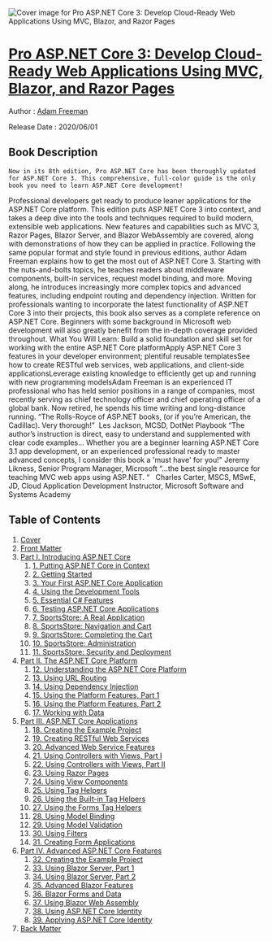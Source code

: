 ![Cover image for Pro ASP.NET Core 3: Develop Cloud-Ready Web Applications Using MVC, Blazor, and Razor Pages](https://imgdetail.ebookreading.net/cover/cover/20200920/EB9781484254400.jpg)

[Pro ASP.NET Core 3: Develop Cloud-Ready Web Applications Using MVC, Blazor, and Razor Pages](https://ebookreading.net/view/book/Pro+ASP.NET+Core+3%3A+Develop+Cloud-Ready+Web+Applications+Using+MVC%2C+Blazor%2C+and+Razor+Pages-EB9781484254400_1.html "Pro ASP.NET Core 3: Develop Cloud-Ready Web Applications Using MVC, Blazor, and Razor Pages")
====================================================================================================================

Author : [Adam Freeman](https://ebookreading.net/search/author/Adam+Freeman)

Release Date : 2020/06/01

Book Description
-----------------


    
    Now in its 8th edition, Pro ASP.NET Core has been thoroughly updated for ASP.NET Core 3. This comprehensive, full-color guide is the only book you need to learn ASP.NET Core development!
Professional developers get ready to produce leaner applications for the ASP.NET Core platform. This edition puts ASP.NET Core 3 into context, and takes a deep dive into the tools and techniques required to build modern, extensible web applications. New features and capabilities such as MVC 3, Razor Pages, Blazor Server, and Blazor WebAssembly are covered, along with demonstrations of how they can be applied in practice.
Following the same popular format and style found in previous editions, author Adam Freeman explains how to get the most out of ASP.NET Core 3. Starting with the nuts-and-bolts topics, he teaches readers about middleware components, built-in services, request model binding, and more. Moving along, he introduces increasingly more complex topics and advanced features, including endpoint routing and dependency injection.
Written for professionals wanting to incorporate the latest functionality of ASP.NET Core 3 into their projects, this book also serves as a complete reference on ASP.NET Core. Beginners with some background in Microsoft web development will also greatly benefit from the in-depth coverage provided throughout.
What You Will Learn:
Build a solid foundation and skill set for working with the entire ASP.NET Core platformApply ASP.NET Core 3 features in your developer environment; plentiful reusable templatesSee how to create RESTful web services, web applications, and client-side applicationsLeverage existing knowledge to efficiently get up and running with new programming modelsAdam Freeman is an experienced IT professional who has held senior positions in a range of companies, most recently serving as chief technology officer and chief operating officer of a global bank. Now retired, he spends his time writing and long-distance running.
“The Rolls-Royce of ASP.NET books, (or if you’re American, the Cadillac). Very thorough!” 
&nbsp;Les Jackson, MCSD, DotNet Playbook
“The author’s instruction is direct, easy to understand and supplemented with clear code examples... Whether you are a beginner learning ASP.NET Core 3.1 app development, or an experienced professional ready to master advanced concepts, I consider this book a 'must have' for you!" 
Jeremy Likness, Senior Program Manager, Microsoft
“…the best single resource for teaching MVC web apps using ASP.NET. “&nbsp;&nbsp;
Charles Carter, MSCS, MSwE, JD, Cloud Application Development Instructor, Microsoft Software and Systems Academy

  

Table of Contents
-----------------

1. [Cover](https://ebookreading.net/view/book/Pro+ASP.NET+Core+3%3A+Develop+Cloud-Ready+Web+Applications+Using+MVC%2C+Blazor%2C+and+Razor+Pages-EB9781484254400_1.html)
1. [Front Matter](https://ebookreading.net/view/book/Pro+ASP.NET+Core+3%3A+Develop+Cloud-Ready+Web+Applications+Using+MVC%2C+Blazor%2C+and+Razor+Pages-EB9781484254400_2.html)
1. [Part I. Introducing ASP.NET Core](https://ebookreading.net/view/book/Pro+ASP.NET+Core+3%3A+Develop+Cloud-Ready+Web+Applications+Using+MVC%2C+Blazor%2C+and+Razor+Pages-EB9781484254400_3.html)
    1. [1.&nbsp;Putting ASP.NET Core in Context](https://ebookreading.net/view/book/Pro+ASP.NET+Core+3%3A+Develop+Cloud-Ready+Web+Applications+Using+MVC%2C+Blazor%2C+and+Razor+Pages-EB9781484254400_4.html)
    1. [2.&nbsp;Getting Started](https://ebookreading.net/view/book/Pro+ASP.NET+Core+3%3A+Develop+Cloud-Ready+Web+Applications+Using+MVC%2C+Blazor%2C+and+Razor+Pages-EB9781484254400_5.html)
    1. [3.&nbsp;Your First ASP.NET Core Application](https://ebookreading.net/view/book/Pro+ASP.NET+Core+3%3A+Develop+Cloud-Ready+Web+Applications+Using+MVC%2C+Blazor%2C+and+Razor+Pages-EB9781484254400_6.html)
    1. [4.&nbsp;Using the Development Tools](https://ebookreading.net/view/book/Pro+ASP.NET+Core+3%3A+Develop+Cloud-Ready+Web+Applications+Using+MVC%2C+Blazor%2C+and+Razor+Pages-EB9781484254400_7.html)
    1. [5.&nbsp;Essential C# Features](https://ebookreading.net/view/book/Pro+ASP.NET+Core+3%3A+Develop+Cloud-Ready+Web+Applications+Using+MVC%2C+Blazor%2C+and+Razor+Pages-EB9781484254400_8.html)
    1. [6.&nbsp;Testing ASP.NET Core Applications](https://ebookreading.net/view/book/Pro+ASP.NET+Core+3%3A+Develop+Cloud-Ready+Web+Applications+Using+MVC%2C+Blazor%2C+and+Razor+Pages-EB9781484254400_9.html)
    1. [7.&nbsp;SportsStore: A Real Application](https://ebookreading.net/view/book/Pro+ASP.NET+Core+3%3A+Develop+Cloud-Ready+Web+Applications+Using+MVC%2C+Blazor%2C+and+Razor+Pages-EB9781484254400_10.html)
    1. [8.&nbsp;SportsStore: Navigation and Cart](https://ebookreading.net/view/book/Pro+ASP.NET+Core+3%3A+Develop+Cloud-Ready+Web+Applications+Using+MVC%2C+Blazor%2C+and+Razor+Pages-EB9781484254400_11.html)
    1. [9.&nbsp;SportsStore: Completing the Cart](https://ebookreading.net/view/book/Pro+ASP.NET+Core+3%3A+Develop+Cloud-Ready+Web+Applications+Using+MVC%2C+Blazor%2C+and+Razor+Pages-EB9781484254400_12.html)
    1. [10.&nbsp;SportsStore: Administration](https://ebookreading.net/view/book/Pro+ASP.NET+Core+3%3A+Develop+Cloud-Ready+Web+Applications+Using+MVC%2C+Blazor%2C+and+Razor+Pages-EB9781484254400_13.html)
    1. [11.&nbsp;SportsStore: Security and Deployment](https://ebookreading.net/view/book/Pro+ASP.NET+Core+3%3A+Develop+Cloud-Ready+Web+Applications+Using+MVC%2C+Blazor%2C+and+Razor+Pages-EB9781484254400_14.html)
1. [Part II. The ASP.NET Core Platform](https://ebookreading.net/view/book/Pro+ASP.NET+Core+3%3A+Develop+Cloud-Ready+Web+Applications+Using+MVC%2C+Blazor%2C+and+Razor+Pages-EB9781484254400_15.html)
    1. [12.&nbsp;Understanding the ASP.NET Core Platform](https://ebookreading.net/view/book/Pro+ASP.NET+Core+3%3A+Develop+Cloud-Ready+Web+Applications+Using+MVC%2C+Blazor%2C+and+Razor+Pages-EB9781484254400_16.html)
    1. [13.&nbsp;Using URL Routing](https://ebookreading.net/view/book/Pro+ASP.NET+Core+3%3A+Develop+Cloud-Ready+Web+Applications+Using+MVC%2C+Blazor%2C+and+Razor+Pages-EB9781484254400_17.html)
    1. [14.&nbsp;Using Dependency Injection](https://ebookreading.net/view/book/Pro+ASP.NET+Core+3%3A+Develop+Cloud-Ready+Web+Applications+Using+MVC%2C+Blazor%2C+and+Razor+Pages-EB9781484254400_18.html)
    1. [15.&nbsp;Using the Platform Features, Part 1](https://ebookreading.net/view/book/Pro+ASP.NET+Core+3%3A+Develop+Cloud-Ready+Web+Applications+Using+MVC%2C+Blazor%2C+and+Razor+Pages-EB9781484254400_19.html)
    1. [16.&nbsp;Using the Platform Features, Part 2](https://ebookreading.net/view/book/Pro+ASP.NET+Core+3%3A+Develop+Cloud-Ready+Web+Applications+Using+MVC%2C+Blazor%2C+and+Razor+Pages-EB9781484254400_20.html)
    1. [17.&nbsp;Working with Data](https://ebookreading.net/view/book/Pro+ASP.NET+Core+3%3A+Develop+Cloud-Ready+Web+Applications+Using+MVC%2C+Blazor%2C+and+Razor+Pages-EB9781484254400_21.html)
1. [Part III. ASP.NET Core Applications](https://ebookreading.net/view/book/Pro+ASP.NET+Core+3%3A+Develop+Cloud-Ready+Web+Applications+Using+MVC%2C+Blazor%2C+and+Razor+Pages-EB9781484254400_22.html)
    1. [18.&nbsp;Creating the Example Project](https://ebookreading.net/view/book/Pro+ASP.NET+Core+3%3A+Develop+Cloud-Ready+Web+Applications+Using+MVC%2C+Blazor%2C+and+Razor+Pages-EB9781484254400_23.html)
    1. [19.&nbsp;Creating RESTful Web Services](https://ebookreading.net/view/book/Pro+ASP.NET+Core+3%3A+Develop+Cloud-Ready+Web+Applications+Using+MVC%2C+Blazor%2C+and+Razor+Pages-EB9781484254400_24.html)
    1. [20.&nbsp;Advanced Web Service Features](https://ebookreading.net/view/book/Pro+ASP.NET+Core+3%3A+Develop+Cloud-Ready+Web+Applications+Using+MVC%2C+Blazor%2C+and+Razor+Pages-EB9781484254400_25.html)
    1. [21.&nbsp;Using Controllers with Views, Part I](https://ebookreading.net/view/book/Pro+ASP.NET+Core+3%3A+Develop+Cloud-Ready+Web+Applications+Using+MVC%2C+Blazor%2C+and+Razor+Pages-EB9781484254400_26.html)
    1. [22.&nbsp;Using Controllers with Views, Part II](https://ebookreading.net/view/book/Pro+ASP.NET+Core+3%3A+Develop+Cloud-Ready+Web+Applications+Using+MVC%2C+Blazor%2C+and+Razor+Pages-EB9781484254400_27.html)
    1. [23.&nbsp;Using Razor Pages](https://ebookreading.net/view/book/Pro+ASP.NET+Core+3%3A+Develop+Cloud-Ready+Web+Applications+Using+MVC%2C+Blazor%2C+and+Razor+Pages-EB9781484254400_28.html)
    1. [24.&nbsp;Using View Components](https://ebookreading.net/view/book/Pro+ASP.NET+Core+3%3A+Develop+Cloud-Ready+Web+Applications+Using+MVC%2C+Blazor%2C+and+Razor+Pages-EB9781484254400_29.html)
    1. [25.&nbsp;Using Tag Helpers](https://ebookreading.net/view/book/Pro+ASP.NET+Core+3%3A+Develop+Cloud-Ready+Web+Applications+Using+MVC%2C+Blazor%2C+and+Razor+Pages-EB9781484254400_30.html)
    1. [26.&nbsp;Using the Built-in Tag Helpers](https://ebookreading.net/view/book/Pro+ASP.NET+Core+3%3A+Develop+Cloud-Ready+Web+Applications+Using+MVC%2C+Blazor%2C+and+Razor+Pages-EB9781484254400_31.html)
    1. [27.&nbsp;Using the Forms Tag Helpers](https://ebookreading.net/view/book/Pro+ASP.NET+Core+3%3A+Develop+Cloud-Ready+Web+Applications+Using+MVC%2C+Blazor%2C+and+Razor+Pages-EB9781484254400_32.html)
    1. [28.&nbsp;Using Model Binding](https://ebookreading.net/view/book/Pro+ASP.NET+Core+3%3A+Develop+Cloud-Ready+Web+Applications+Using+MVC%2C+Blazor%2C+and+Razor+Pages-EB9781484254400_33.html)
    1. [29.&nbsp;Using Model Validation](https://ebookreading.net/view/book/Pro+ASP.NET+Core+3%3A+Develop+Cloud-Ready+Web+Applications+Using+MVC%2C+Blazor%2C+and+Razor+Pages-EB9781484254400_34.html)
    1. [30.&nbsp;Using Filters](https://ebookreading.net/view/book/Pro+ASP.NET+Core+3%3A+Develop+Cloud-Ready+Web+Applications+Using+MVC%2C+Blazor%2C+and+Razor+Pages-EB9781484254400_35.html)
    1. [31.&nbsp;Creating Form Applications](https://ebookreading.net/view/book/Pro+ASP.NET+Core+3%3A+Develop+Cloud-Ready+Web+Applications+Using+MVC%2C+Blazor%2C+and+Razor+Pages-EB9781484254400_36.html)
1. [Part IV. Advanced ASP.NET Core Features](https://ebookreading.net/view/book/Pro+ASP.NET+Core+3%3A+Develop+Cloud-Ready+Web+Applications+Using+MVC%2C+Blazor%2C+and+Razor+Pages-EB9781484254400_37.html)
    1. [32.&nbsp;Creating the Example Project](https://ebookreading.net/view/book/Pro+ASP.NET+Core+3%3A+Develop+Cloud-Ready+Web+Applications+Using+MVC%2C+Blazor%2C+and+Razor+Pages-EB9781484254400_38.html)
    1. [33.&nbsp;Using Blazor Server, Part 1](https://ebookreading.net/view/book/Pro+ASP.NET+Core+3%3A+Develop+Cloud-Ready+Web+Applications+Using+MVC%2C+Blazor%2C+and+Razor+Pages-EB9781484254400_39.html)
    1. [34.&nbsp;Using Blazor Server, Part 2](https://ebookreading.net/view/book/Pro+ASP.NET+Core+3%3A+Develop+Cloud-Ready+Web+Applications+Using+MVC%2C+Blazor%2C+and+Razor+Pages-EB9781484254400_40.html)
    1. [35.&nbsp;Advanced Blazor Features](https://ebookreading.net/view/book/Pro+ASP.NET+Core+3%3A+Develop+Cloud-Ready+Web+Applications+Using+MVC%2C+Blazor%2C+and+Razor+Pages-EB9781484254400_41.html)
    1. [36.&nbsp;Blazor Forms and Data](https://ebookreading.net/view/book/Pro+ASP.NET+Core+3%3A+Develop+Cloud-Ready+Web+Applications+Using+MVC%2C+Blazor%2C+and+Razor+Pages-EB9781484254400_42.html)
    1. [37.&nbsp;Using Blazor Web Assembly](https://ebookreading.net/view/book/Pro+ASP.NET+Core+3%3A+Develop+Cloud-Ready+Web+Applications+Using+MVC%2C+Blazor%2C+and+Razor+Pages-EB9781484254400_43.html)
    1. [38.&nbsp;Using ASP.NET Core Identity](https://ebookreading.net/view/book/Pro+ASP.NET+Core+3%3A+Develop+Cloud-Ready+Web+Applications+Using+MVC%2C+Blazor%2C+and+Razor+Pages-EB9781484254400_44.html)
    1. [39.&nbsp;Applying ASP.NET Core Identity](https://ebookreading.net/view/book/Pro+ASP.NET+Core+3%3A+Develop+Cloud-Ready+Web+Applications+Using+MVC%2C+Blazor%2C+and+Razor+Pages-EB9781484254400_45.html)
1. [Back Matter](https://ebookreading.net/view/book/Pro+ASP.NET+Core+3%3A+Develop+Cloud-Ready+Web+Applications+Using+MVC%2C+Blazor%2C+and+Razor+Pages-EB9781484254400_46.html)
